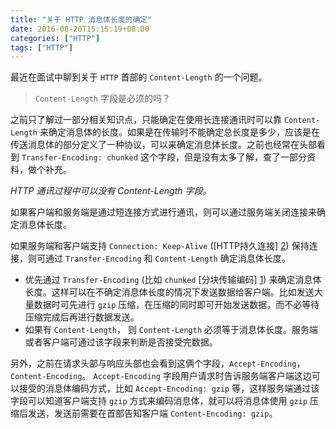 ```yaml
---
title: "关于 HTTP 消息体长度的确定"
date: 2016-08-20T15:15:19+08:00
categories: ["HTTP"]
tags: ["HTTP"]
---
```

最近在面试中聊到关于 `HTTP` 首部的 `Content-Length` 的一个问题。

> `Content-Length` 字段是必须的吗？

之前只了解过一部分相关知识点，只能确定在使用长连接通讯时可以靠 `Content-Length` 来确定消息体的长度。如果是在传输时不能确定总长度是多少，应该是在传送消息体的部分定义了一种协议，可以来确定消息体长度。之前也经常在头部看到 `Transfer-Encoding: chunked` 这个字段，但是没有太多了解，查了一部分资料，做个补充。

<!--more-->

*HTTP 通讯过程中可以没有 Content-Length 字段。*

如果客户端和服务端是通过短连接方式进行通讯，则可以通过服务端关闭连接来确定消息体长度。

如果服务端和客户端支持 `Connection: Keep-Alive` ([HTTP持久连接] [2]) 保持连接，则可通过 `Transfer-Encoding` 和 `Content-Length` 确定消息体长度。

  * 优先通过 `Transfer-Encoding` (比如 `chunked` [分块传输编码] [1]) 来确定消息体长度。这样可以在不确定消息体长度的情况下发送数据给客户端。比如发送大量数据时可先进行 `gzip` 压缩，在压缩的同时即可开始发送数据，而不必等待压缩完成后再进行数据发送。
  * 如果有 `Content-Length`， 则 `Content-Length` 必须等于消息体长度。服务端或者客户端可通过该字段来判断是否接受完数据。

另外，之前在请求头部与响应头部也会看到这俩个字段，`Accept-Encoding`，`Content-Encoding`。
`Accept-Encoding` 字段用户请求时告诉服务端客户端这边可以接受的消息体编码方式，比如 `Accept-Encoding: gzip` 等，这样服务端通过该字段可以知道客户端支持 `gzip` 方式来编码消息体，就可以将消息体使用 `gzip` 压缩后发送，发送前需要在首部告知客户端 `Content-Encoding: gzip`。
  

[1]: https://zh.wikipedia.org/wiki/%E5%88%86%E5%9D%97%E4%BC%A0%E8%BE%93%E7%BC%96%E7%A0%81 "分块传输编码"
[2]: https://zh.wikipedia.org/wiki/HTTP%E6%8C%81%E4%B9%85%E8%BF%9E%E6%8E%A5 "HTTP持久链接"



